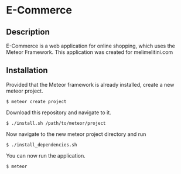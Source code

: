 # E-Commerce

## Description
E-Commerce is a web application for online shopping, which uses the Meteor Framework. This application was created for melimelitini.com 
  
## Installation

Provided that the Meteor framework is already installed, create a new meteor project.
```
$ meteor create project
```
Download this repository and navigate to it.
```
$ ./install.sh /path/to/meteor/project
```
Now navigate to the new meteor project directory and run
```
$ ./install_dependencies.sh
```
You can now run the application.
```
$ meteor
```